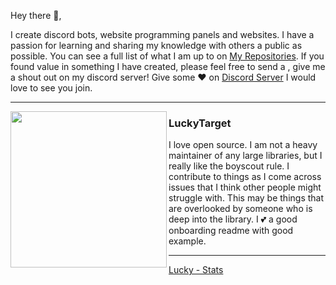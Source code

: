Hey there 👋,

I create discord bots, website programming panels and websites.  I have a passion for learning and sharing my knowledge with others a public as possible.  You can see a full list of what I am up to on [My Repositories](https://github.com/LuckyTarget?tab=repositories).  If you found value in something I have created, please feel free to send a , give me a shout out on my discord server! Give some ♥ on [Discord Server](https://discord.gg/sQQFSnQhdt) I would love to see you join.


 ---
 
 <p>
  <img width="250" align='left' src="https://imgur.com/y73DUze.png?raw=false">
</p>
 
### LuckyTarget

I love open source.  I am not a heavy maintainer of any large libraries, but I really like the boyscout rule.  I contribute to things as I come across issues that I think other people might struggle with.  This may be things that are overlooked by someone who is deep into the library.  I 💕 a good onboarding readme with good example.

 ---
[Lucky - Stats](https://github-readme-stats.vercel.app/api/top-langs/?username=luckytarget&langs_count=10&layout=compact&theme=highcontrast&show_icons=true&count_private=true&text_color=00ff00&hide_border=true&custom_title=Roki%27s%20Most%20Used%20Languages%3A)
